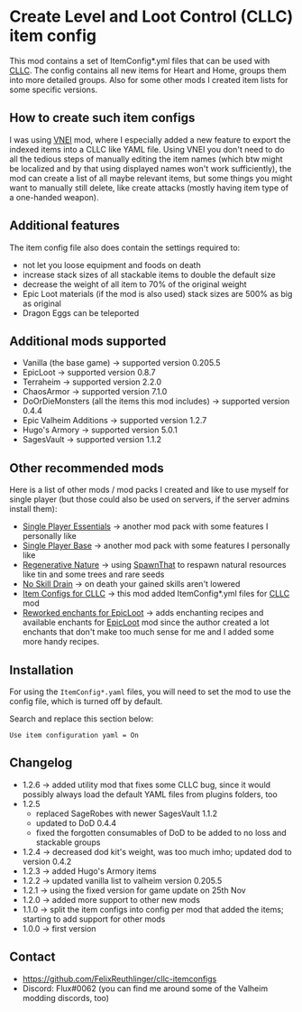 # Create Level and Loot Control (CLLC) item config

This mod contains a set of ItemConfig*.yml files that can be used with
[CLLC](https://valheim.thunderstore.io/package/Smoothbrain/CreatureLevelAndLootControl/). The config contains all new
items for Heart and Home, groups them into more detailed groups. Also for some other mods I created item lists for some
specific versions.

## How to create such item configs

I was using [VNEI](https://valheim.thunderstore.io/package/MSchmoecker/VNEI/) mod, where I especially added a new
feature to export the indexed items into a CLLC like YAML file. Using VNEI you don't need to do all the tedious steps of
manually editing the item names
(which btw might be localized and by that using displayed names won't work sufficiently), the mod can create a list of
all maybe relevant items, but some things you might want to manually still delete, like create attacks (mostly having
item type of a one-handed weapon).

## Additional features

The item config file also does contain the settings required to:

* not let you loose equipment and foods on death
* increase stack sizes of all stackable items to double the default size
* decrease the weight of all item to 70% of the original weight
* Epic Loot materials (if the mod is also used) stack sizes are 500% as big as original
* Dragon Eggs can be teleported

## Additional mods supported

* Vanilla (the base game) -> supported version 0.205.5
* EpicLoot -> supported version 0.8.7
* Terraheim -> supported version 2.2.0
* ChaosArmor -> supported version 7.1.0
* DoOrDieMonsters (all the items this mod includes) -> supported version 0.4.4
* Epic Valheim Additions -> supported version 1.2.7
* Hugo's Armory -> supported version 5.0.1
* SagesVault -> supported version 1.1.2

## Other recommended mods

Here is a list of other mods / mod packs I created and like to use myself for single player (but those could also be
used on servers, if the server admins install them):

* [Single Player Essentials](https://valheim.thunderstore.io/package/FixItFelix/SinglePlayer_Essentials/)
  -> another mod pack with some features I personally like
* [Single Player Base](https://valheim.thunderstore.io/package/FixItFelix/SinglePlayer_Base/)
  -> another mod pack with some features I personally like
* [Regenerative Nature](https://valheim.thunderstore.io/package/FixItFelix/RegenerativeNature/)
  -> using [SpawnThat](https://valheim.thunderstore.io/package/ASharpPen/Spawn_That/) to respawn natural resources like
  tin and some trees and rare seeds
* [No Skill Drain](https://valheim.thunderstore.io/package/FixItFelix/NoSkillDrain/) -> on death your gained skills
  aren't lowered
* [Item Configs for CLLC](https://valheim.thunderstore.io/package/FixItFelix/CreatureLeveLAndLootControl_itemconfig/)
  -> this mod added ItemConfig*.yml files for
  [CLLC](https://valheim.thunderstore.io/package/Smoothbrain/CreatureLevelAndLootControl/) mod
* [Reworked enchants for EpicLoot](https://valheim.thunderstore.io/package/FixItFelix/EpicLoot_reworked_enchants/)
  -> adds enchanting recipes and available enchants for
  [EpicLoot](https://valheim.thunderstore.io/package/RandyKnapp/EpicLoot/) mod since the author created a lot enchants
  that don't make too much sense for me and I added some more handy recipes.

## Installation

For using the ```ItemConfig*.yaml``` files, you will need to set the mod to use the config file, which is turned off by default.

Search and replace this section below:

```
Use item configuration yaml = On
```

## Changelog

* 1.2.6 -> added utility mod that fixes some CLLC bug, since it would possibly always load the default YAML files from
  plugins folders, too
* 1.2.5
    * replaced SageRobes with newer SagesVault 1.1.2
    * updated to DoD 0.4.4
    * fixed the forgotten consumables of DoD to be added to no loss and stackable groups
* 1.2.4 -> decreased dod kit's weight, was too much imho; updated dod to version 0.4.2
* 1.2.3 -> added Hugo's Armory items
* 1.2.2 -> updated vanilla list to valheim version 0.205.5
* 1.2.1 -> using the fixed version for game update on 25th Nov
* 1.2.0 -> added more support to other new mods
* 1.1.0 -> split the item configs into config per mod that added the items; starting to add support for other mods
* 1.0.0 -> first version

## Contact

* https://github.com/FelixReuthlinger/cllc-itemconfigs
* Discord: Flux#0062 (you can find me around some of the Valheim modding discords, too)
